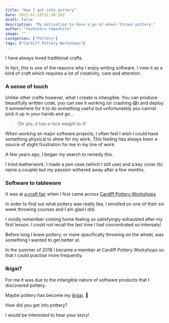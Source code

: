 ```yaml
---
title: "How I got into pottery"
date: 2021-01-23T11:38:16Z
draft: false
description: "My motivation to have a go at wheel thrown pottery."
author: "Yoshiharu Yamashita"
image: ""
categories: ["Pottery"]
tags: ["Cardiff Pottery Workshops"]
---
```


I have always loved traditional crafts.

In fact, this is one of the reasons why I enjoy writing software. I view it as a kind of craft which requires a lot of creativity, care and attention.

### A sense of touch

Unlike other crafts however, what I create is intangible. You can produce beautifully written code, you can see it working (or crashing :scream:) and deploy it somewhere for it to do something useful but unfortunately you cannot pick it up in your hands and go...

> Oh yes, it has a nice weight to it!

When working on major software projects, I often feel I wish I could have something physical to show for my work. This feeling has always been a source of slight frustration for me in my line of work.

A few years ago, I began my search to remedy this.

I tried leatherwork. I made a pen case (which I still use) and a key cover (to name a couple) but my passion withered away after a few months.

### Software to tableware

It was at [a craft fair](https://www.craftfestival.co.uk/Cardiff) when I first came across [Cardiff Pottery Workshops](http://www.cardiffpotteryworkshops.com/).

In order to find out what pottery was really like, I enrolled on one of their six week throwing courses and I am glad I did.

I vividly remember coming home feeling so satisfyingly exhausted after my first lesson. I could not recall the last time I had concentrated so intensely!

Before long I knew pottery, or more specifically throwing on the wheel, was something I wanted to get better at.

In the summer of 2018 I became a member at Cardiff Pottery Workshops so that I could practise more frequently.

### Ikigai?

For me it was due to the intangible nature of software products that I discovered pottery.

Maybe pottery has become my [ikigai](https://en.wikipedia.org/wiki/Ikigai). :thinking:

How did you get into pottery?

I would be interested to hear your story!
